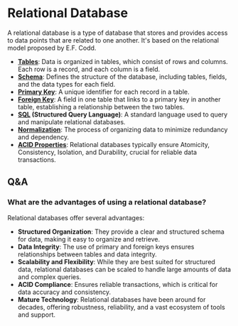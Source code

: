 # Relational Database

A relational database is a type of database that stores and provides access to data points that are related to one
another. It's based on the relational model proposed by E.F. Codd.

- **[Tables](tables.md)**: Data is organized in tables, which consist of rows and columns. Each row is
  a record, and each column is a field.
- **[Schema](schema.md)**: Defines the structure of the database, including tables, fields, and the
  data types for each field.
- **[Primary Key](primary-key.md)**: A unique identifier for each record in a table.
- **[Foreign Key](foreign-key.md)**: A field in one table that links to a primary key in another
  table, establishing a relationship between the two tables.
- **[SQL](sql.md) (Structured Query Language)**: A standard language used to query and manipulate
  relational databases.
- **[Normalization](normalization.md)**: The process of organizing data to minimize redundancy and dependency.
- **[ACID Properties](ACID.md)**: Relational databases typically ensure Atomicity, Consistency, Isolation, and
  Durability, crucial for reliable data transactions.

## Q&A

### What are the advantages of using a relational database?

Relational databases offer several advantages:

- **Structured Organization**: They provide a clear and structured schema for data, making it easy to organize and
  retrieve.
- **Data Integrity**: The use of primary and foreign keys ensures relationships between tables and data integrity.
- **Scalability and Flexibility**: While they are best suited for structured data, relational databases can be scaled to
  handle large amounts of data and complex queries.
- **ACID Compliance**: Ensures reliable transactions, which is critical for data accuracy and consistency.
- **Mature Technology**: Relational databases have been around for decades, offering robustness, reliability, and a vast
  ecosystem of tools and support.